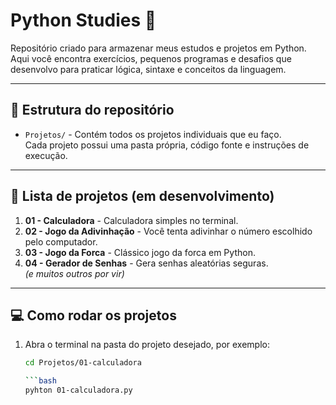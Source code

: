# Python Studies 🐍

Repositório criado para armazenar meus estudos e projetos em Python.  
Aqui você encontra exercícios, pequenos programas e desafios que desenvolvo para praticar lógica, sintaxe e conceitos da linguagem.

---

## 📂 Estrutura do repositório

- `Projetos/` - Contém todos os projetos individuais que eu faço.  
  Cada projeto possui uma pasta própria, código fonte e instruções de execução.  

---

## 🚀 Lista de projetos (em desenvolvimento)

1. **01 - Calculadora** - Calculadora simples no terminal.  
2. **02 - Jogo da Adivinhação** - Você tenta adivinhar o número escolhido pelo computador.  
3. **03 - Jogo da Forca** - Clássico jogo da forca em Python.  
4. **04 - Gerador de Senhas** - Gera senhas aleatórias seguras.  
*(e muitos outros por vir)*

---

## 💻 Como rodar os projetos

1. Abra o terminal na pasta do projeto desejado, por exemplo:  
   ```bash
   cd Projetos/01-calculadora

   ```bash
   pyhton 01-calculadora.py
